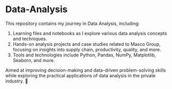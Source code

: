 # Data-Analysis
This repository contains my journey in Data Analysis, including:

1. Learning files and notebooks as I explore various data analysis concepts and techniques.
2. Hands-on analysis projects and case studies related to Masco Group, focusing on insights into supply chain, productivity, quality, and more.
3. Tools and technologies include Python, Pandas, NumPy, Matplotlib, Seaborn, and more.

Aimed at improving decision-making and data-driven problem-solving skills while exploring the practical applications of data analysis in the private industry. 🚀


